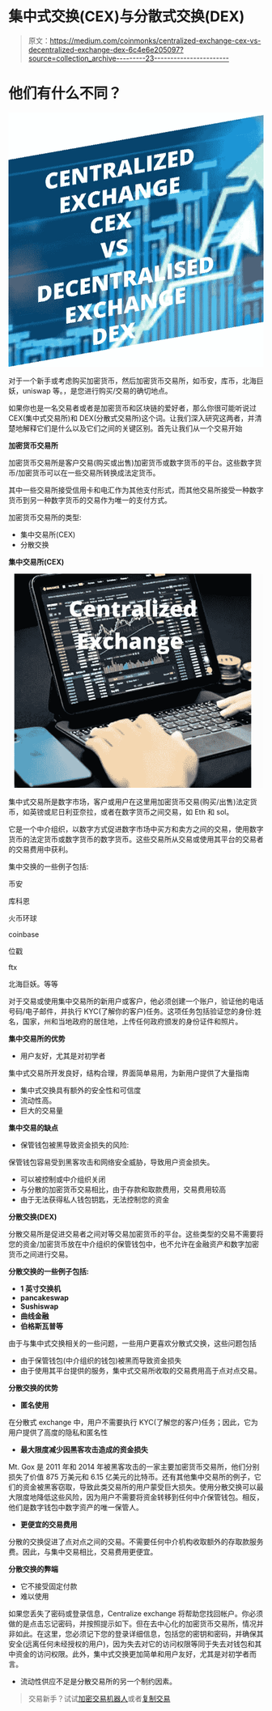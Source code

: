 # 集中式交换(CEX)与分散式交换(DEX)

> 原文：<https://medium.com/coinmonks/centralized-exchange-cex-vs-decentralized-exchange-dex-6c4e6e205097?source=collection_archive---------23----------------------->

# 他们有什么不同？

![](img/d5a2b74e52910408f91c7147a115ddbb.png)

对于一个新手或考虑购买加密货币，然后加密货币交易所，如币安，库币，北海巨妖，uniswap 等。，是您进行购买/交易的确切地点。

如果你也是一名交易者或者是加密货币和区块链的爱好者，那么你很可能听说过 CEX(集中式交易所)和 DEX(分散式交易所)这个词。让我们深入研究这两者，并清楚地解释它们是什么以及它们之间的关键区别。首先让我们从一个交易开始

**加密货币交易所**

加密货币交易所是客户交易(购买或出售)加密货币或数字货币的平台。这些数字货币/加密货币可以在一些交易所转换成法定货币。

其中一些交易所接受信用卡和电汇作为其他支付形式，而其他交易所接受一种数字货币到另一种数字货币的交易作为唯一的支付方式。

加密货币交易所的类型:

*   集中交易所(CEX)
*   分散交换

**集中交易所(CEX)**

![](img/57f02d70b189b4205cc728a94f3b0d3b.png)

集中式交易所是数字市场，客户或用户在这里用加密货币交易(购买/出售)法定货币，如英镑或尼日利亚奈拉，或者在数字货币之间交易，如 Eth 和 sol。

它是一个中介组织，以数字方式促进数字市场中买方和卖方之间的交易，使用数字货币的法定货币或数字货币的数字货币。这些交易所从交易或使用其平台的交易者的交易费用中获利。

集中交换的一些例子包括:

币安

库科恩

火币环球

coinbase

位戳

ftx

北海巨妖。等等

对于交易或使用集中交易所的新用户或客户，他必须创建一个账户，验证他的电话号码/电子邮件，并执行 KYC(了解你的客户)任务。这项任务包括验证您的身份:姓名，国家，州和当地政府的居住地，上传任何政府颁发的身份证件和照片。

**集中交易所的优势**

*   用户友好，尤其是对初学者

集中式交易所开发良好，结构合理，界面简单易用，为新用户提供了大量指南

*   集中式交换具有额外的安全性和可信度
*   流动性高。
*   巨大的交易量

**集中交易的缺点**

*   保管钱包被黑导致资金损失的风险:

保管钱包容易受到黑客攻击和网络安全威胁，导致用户资金损失。

*   可以被控制或中介组织关闭
*   与分散的加密货币交易相比，由于存款和取款费用，交易费用较高
*   由于无法获得私人钱包钥匙，无法控制您的资金

**分散交换(DEX)**

分散交易所是促进交易者之间对等交易加密货币的平台。这些类型的交易不需要将您的资金/加密货币放在中介组织的保管钱包中，也不允许在金融资产和数字加密货币之间进行交易。

**分散交换的一些例子包括:**

*   **1 英寸交换机**
*   **pancakeswap**
*   **Sushiswap**
*   **曲线金融**
*   **伯格斯瓦普等**

由于与集中式交换相关的一些问题，一些用户更喜欢分散式交换，这些问题包括

*   由于保管钱包(中介组织的钱包)被黑而导致资金损失
*   由于使用其平台提供的服务，集中式交易所收取的交易费用高于点对点交易。

**分散交换的优势**

*   **匿名使用**

在分散式 exchange 中，用户不需要执行 KYC(了解您的客户)任务；因此，它为用户提供了高度的隐私和匿名性

*   **最大限度减少因黑客攻击造成的资金损失**

Mt. Gox 是 2011 年和 2014 年被黑客攻击的一家主要加密货币交易所，他们分别损失了价值 875 万美元和 6.15 亿美元的比特币。还有其他集中交易所的例子，它们的资金被黑客窃取，导致此类交易所的用户蒙受巨大损失。使用分散交换可以最大限度地降低这些风险，因为用户不需要将资金转移到任何中介保管钱包。相反，他们是数字钱包中数字资产的唯一保管人。

*   **更便宜的交易费用**

分散的交换促进了点对点之间的交易。不需要任何中介机构收取额外的存取款服务费。因此，与集中交易相比，交易费用更便宜。

**分散交换的弊端**

*   它不接受固定付款
*   难以使用

如果您丢失了密码或登录信息，Centralize exchange 将帮助您找回帐户。你必须做的是点击忘记密码，并按照提示如下。但在去中心化的加密货币交易所，情况并非如此。在这里，您必须记下您的登录详细信息，包括您的密钥和密码，并确保其安全(远离任何未经授权的用户)，因为失去对它的访问权限等同于失去对钱包和其中资金的访问权限。此外，集中式交换更加简单和用户友好，尤其是对初学者而言。

*   流动性供应不足是分散交易所的另一个制约因素。

> 交易新手？试试[加密交易机器人](/coinmonks/crypto-trading-bot-c2ffce8acb2a)或者[复制交易](/coinmonks/top-10-crypto-copy-trading-platforms-for-beginners-d0c37c7d698c)